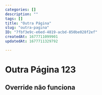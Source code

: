 ```yaml
---
categories: []
description: ""
tags: []
title: "Outra Página"
slug: "outra-pagina"
ID: "7fbf3e9c-e6ed-4819-acbd-850be028f2ef"
createdAt: 1677711099901
updatedAt: 1677711329792

---
```

# Outra Página 123

## Override não funciona